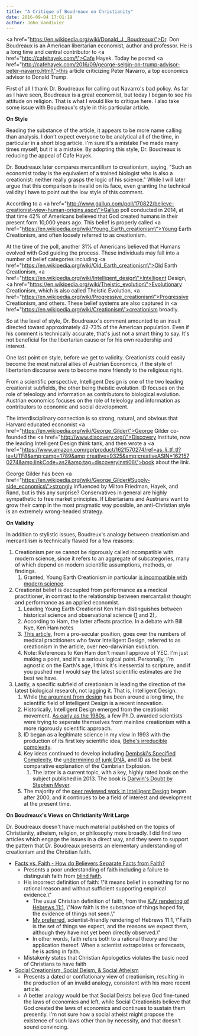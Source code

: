 ```yaml
---
title: "A Critique of Boudreaux on Christianity"
date: 2016-09-04 17:01:19
author: John Vandivier
---
```




<a href=\"https://en.wikipedia.org/wiki/Donald_J._Boudreaux\">Dr. Don Boudreaux</a> is an American libertarian economist, author and professor. He is a long time and central contributor to <a href=\"http://cafehayek.com/\">Cafe Hayek</a>. Today he posted <a href=\"http://cafehayek.com/2016/09/george-selgin-on-trump-advisor-peter-navarro.html\">this article</a> criticizing Peter Navarro, a top economics advisor to Donald Trump.

First of all I thank Dr. Boudreaux for calling out Navarro's bad policy. As far as I have seen, Boudreaux is a great economist, but today I began to see his attitude on religion. That is what I would like to critique here. I also take some issue with Boudreaux's style in this particular article.

<strong>On Style</strong>

Reading the substance of the article, it appears to be more name calling than analysis. I don't expect everyone to be analytical all of the time, in particular in a short blog article. I'm sure it's a mistake I've made many times myself, but it is a mistake. By adopting this style, Dr. Boudreaux is reducing the appeal of Cafe Hayek.

Dr. Boudreaux later compares mercantilism to creationism, saying, \"Such an economist today is the equivalent of a trained biologist who is also a creationist: neither really grasps the logic of his science.\" While I will later argue that this comparison is invalid on its face, even granting the technical validity I have to point out the low style of this comment.

According to a <a href=\"http://www.gallup.com/poll/170822/believe-creationist-view-human-origins.aspx\">Gallup poll conducted in 2014</a>, at that time 42% of Americans believed that God created humans in their present form 10,000 years ago. This belief is properly called <a href=\"https://en.wikipedia.org/wiki/Young_Earth_creationism\">Young Earth Creationism</a>, and often loosely referred to as creationism.

At the time of the poll, another 31% of Americans believed that Humans evolved with God guiding the process. These individuals may fall into a number of belief categories including <a href=\"https://en.wikipedia.org/wiki/Old_Earth_creationism\">Old Earth Creationism</a>, <a href=\"https://en.wikipedia.org/wiki/Intelligent_design\">Intelligent Design</a>, <a href=\"https://en.wikipedia.org/wiki/Theistic_evolution\">Evolutionary Creationism</a>, which is also called Theistic Evolution, <a href=\"https://en.wikipedia.org/wiki/Progressive_creationism\">Progressive Creationism</a>, and others. These belief systems are also captured in <a href=\"https://en.wikipedia.org/wiki/Creationism\">creationism</a> broadly.

So at the level of style, Dr. Boudreaux's comment amounted to an insult directed toward approximately 42-73% of the American population. Even if his comment is technically accurate, that's just not a smart thing to say. It's not beneficial for the libertarian cause or for his own readership and interest.

One last point on style, before we get to validity. Creationists could easily become the most natural allies of Austrian Economics, if the style of libertarian discourse were to become more friendly to the religious right.

From a scientific perspective, Intelligent Design is one of the two leading creationist subfields, the other being theistic evolution. ID focuses on the role of teleology and information as contributors to biological evolution. Austrian economics focuses on the role of teleology and information as contributors to economic and social development.

The interdisciplinary connection is so strong, natural, and obvious that Harvard educated economist <a href=\"https://en.wikipedia.org/wiki/George_Gilder\">George Gilder</a> co-founded the <a href=\"http://www.discovery.org/\">Discovery Institute</a>, now the leading Intelligent Design think tank, and then wrote a <a href=\"https://www.amazon.com/gp/product/1621570274/ref=as_li_tf_tl?ie=UTF8&amp;camp=1789&amp;creative=9325&amp;creativeASIN=1621570274&amp;linkCode=as2&amp;tag=discoveryinsti06\">book about the link</a>.

George Gilder has been <a href=\"https://en.wikipedia.org/wiki/George_Gilder#Supply-side_economics\">strongly influenced by Milton Friedman, Hayek, and Rand</a>, but is this any surprise? Conservatives in general are highly sympathetic to free market principles. If Libertarians and Austrians want to grow their camp in the most pragmatic way possible, an anti-Christian style is an extremely wrong-headed strategy.

<strong>On Validity</strong>

In addition to stylistic issues, Boudreux's analogy between creationism and mercantilism is technically flawed for a few reasons:
<ol>
 	<li>Creationism per se cannot be rigorously called incompatible with modern science, since it refers to an aggregate of subcategories, many of which depend on modern scientific assumptions, methods, or findings.
<ol>
 	<li>Granted, Young Earth Creationism in particular <a href=\"https://www.youtube.com/watch?v=VHye8EABbEc\">is incompatible with modern science</a>.</li>
</ol>
</li>
 	<li>Creationist belief is decoupled from performance as a medical practitioner, in contrast to the relationship between mercantalist thought and performance as an applied economist.
<ol>
 	<li>Leading Young Earth Creationist Ken Ham distinguishes between historical science and observational science (<a href=\"https://youtu.be/z6kgvhG3AkI?t=18m52s\">1</a> and 2),.</li>
 	<li>According to Ham, the latter affects practice. In a debate with Bill Nye, Ken Ham notes</li>
 	<li><a href=\"http://scienceblogs.com/insolence/2006/04/19/medicine-and-evolution-part-4-1/\">This article</a>, from a pro-secular position, goes over the numbers of medical practitioners who favor Intelligent Design, referred to as creationism in the article, over neo-darwinian evolution.</li>
 	<li>Note: References to Ken Ham don't mean I approve of YEC. I'm just making a point, and it's a serious logical point. Personally, I'm agnostic on the Earth's age, I think it's inessential to scripture, and if you pushed me I would say the latest scientific estimates are the best we have.</li>
</ol>
</li>
 	<li>Lastly, a specific subfield of creationism is leading the direction of the latest biological research, not lagging it. That is, Intelligent Design.
<ol>
 	<li>While <a href=\"https://en.wikipedia.org/wiki/Teleological_argument\">the argument from design</a> has been around a long time, the scientific field of Intelligent Design is a recent innovation.</li>
 	<li>Historically, Intelligent Design emerged from the creationist movement. <a href=\"https://en.wikipedia.org/wiki/Timeline_of_intelligent_design#The_ID_movement_begins\">As early as the 1980s</a>, a few Ph.D. awarded scientists were trying to seperate themselves from mainline creationism with a more rigorously scientific approach.</li>
 	<li>ID began as a legitimate science in my view in 1993 with the production of its first key scientific idea, <a href=\"https://en.wikipedia.org/wiki/Timeline_of_intelligent_design#Johnson.27s_first_book.2C_Darwin_on_Trial\">Behe's irreducible complexity</a>.</li>
 	<li>Key ideas continued to develop including <a href=\"https://en.wikipedia.org/wiki/Specified_complexity\">Dembski's Specified Complexity</a>, the <a href=\"http://healthland.time.com/2012/09/06/junk-dna-not-so-useless-after-all/\">undermining of junk DNA</a>, and ID as the best comparative explanation of the Cambrian Explosion.
<ol>
 	<li>The latter is a current topic, with a key, highly rated book on the subject published in 2013. The book is <a href=\"https://www.amazon.com/Darwins-Doubt-Explosive-Origin-Intelligent/dp/0062071483\">Darwin's Doubt by Stephen Meyer</a>.</li>
</ol>
</li>
 	<li>The majority of the <a href=\"http://www.discovery.org/id/peer-review/\">peer reviewed work in Intelligent Design</a> began after 2000, and it continues to be a field of interest and development at the present time.</li>
</ol>
</li>
</ol>
<strong>On Boudreaux's Views on Christianity Writ Large</strong>

Dr. Boudreaux doesn't have much material published on the topics of Christianity, atheism, religion, or philosophy more broadly. I did find two articles which engage the issues in a direct way, and they seem to support the pattern that Dr. Boudreaux presents an elementary understanding of creationism and the Christian faith.
<ul>
 	<li><a href=\"http://atheism.about.com/od/sciencereligion/a/Facts-Vs-Faith.htm\">Facts vs. Faith - How do Believers Separate Facts from Faith?</a>
<ul>
 	<li>Presents a poor understanding of faith including a failure to distinguish faith from <a href=\"http://noblindfaith.com/\">blind faith</a>.</li>
 	<li>His incorrect definition of faith: \"it means belief in something for no rational reason and without sufficient supporting empirical evidence.\"
<ul>
 	<li>The usual Christian definition of faith, from the <a href=\"http://biblehub.com/hebrews/11-1.htm\">KJV rendering of Hebrews 11:1</a>, \"Now faith is the substance of things hoped for, the evidence of things not seen.\"</li>
 	<li><a href=\"http://www.afterecon.com/philosophy-religion-and-apologetics/cherry-picking-decent-definition-faith/\">My preferred</a>, scientist-friendly rendering of Hebrews 11:1, \"Faith is the set of things we expect, and the reasons we expect them, although they have not yet been directly observed.\"</li>
 	<li>In other words, faith refers both to a rational theory and the application thereof. When a scientist extrapolates or forecasts, he is acting in faith.</li>
</ul>
</li>
 	<li>Mistakenly states that Christian Apologetics violates the basic need of Christians to have faith</li>
</ul>
</li>
 	<li><a href=\"http://cafehayek.com/2005/08/social_creation.html\">Social Creationism, Social Deism, &amp; Social Atheism</a>
<ul>
 	<li>Presents a dated or conflationary view of creationism, resulting in the production of an invalid analogy, consistent with his more recent article.</li>
 	<li>A better analogy would be that Social Deists believe God fine-tuned the laws of economics and left, while Social Creationists believe that God created the laws of economics and continues to sustain them presently. I'm not sure how a social atheist might propose the existence of such laws other than by necessity, and that doesn't sound convincing.</li>
</ul>
</li>
</ul>